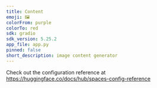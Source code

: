 ```yaml
---
title: Content
emoji: 🖼
colorFrom: purple
colorTo: red
sdk: gradio
sdk_version: 5.25.2
app_file: app.py
pinned: false
short_description: image content generator
---
```


Check out the configuration reference at https://huggingface.co/docs/hub/spaces-config-reference